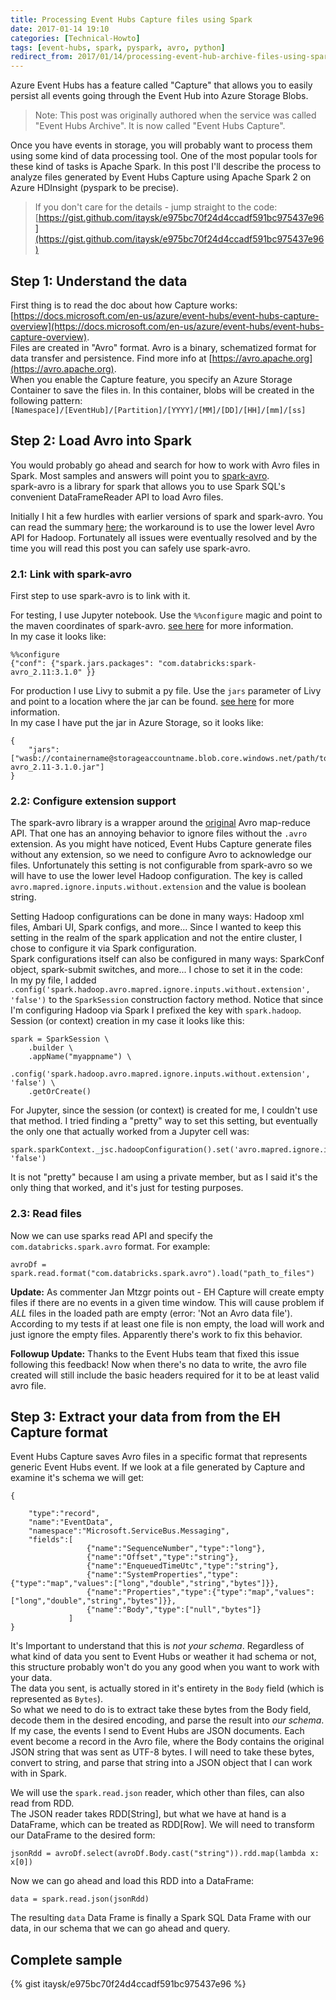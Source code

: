 ```yaml
---
title: Processing Event Hubs Capture files using Spark
date: 2017-01-14 19:10
categories: [Technical-Howto]
tags: [event-hubs, spark, pyspark, avro, python]
redirect_from: 2017/01/14/processing-event-hub-archive-files-using-spark
---
```


Azure Event Hubs has a feature called "Capture" that allows you to easily persist all events going through the Event Hub into Azure Storage Blobs.  

> Note: This post was originally authored when the service was called "Event Hubs Archive". It is now called "Event Hubs Capture".

Once you have events in storage, you will probably want to process them using some kind of data processing tool. One of the most popular tools for these kind of tasks is Apache Spark. In this post I'll describe the process to analyze files generated by Event Hubs Capture using Apache Spark 2 on Azure HDInsight (pyspark to be precise).

> If you don't care for the details - jump straight to the code: [https://gist.github.com/itaysk/e975bc70f24d4ccadf591bc975437e96](https://gist.github.com/itaysk/e975bc70f24d4ccadf591bc975437e96)

## Step 1: Understand the data

First thing is to read the doc about how Capture works: [https://docs.microsoft.com/en-us/azure/event-hubs/event-hubs-capture-overview](https://docs.microsoft.com/en-us/azure/event-hubs/event-hubs-capture-overview).  
Files are created in "Avro" format. Avro is a binary, schematized format for data transfer and persistence. Find more info at [https://avro.apache.org](https://avro.apache.org).  
When you enable the Capture feature, you specify an Azure Storage Container to save the files in. In this container, blobs will be created in the following pattern:
`[Namespace]/[EventHub]/[Partition]/[YYYY]/[MM]/[DD]/[HH]/[mm]/[ss]`

## Step 2: Load Avro into Spark

You would probably go ahead and search for how to work with Avro files in Spark. Most samples and answers will point you to [spark-avro](https://github.com/databricks/spark-avro).  
spark-avro is a library for spark that allows you to use Spark SQL's convenient DataFrameReader API to load Avro files.  

Initially I hit a few hurdles with earlier versions of spark and spark-avro. You can read the summary [here](http://stackoverflow.com/questions/40405473/skipping-fields-in-a-record-using-spark-avro/); the workaround is to use the lower level Avro API for Hadoop. Fortunately all issues were eventually resolved and by the time you will read this post you can safely use spark-avro.  

### 2.1: Link with spark-avro
First step to use spark-avro is to link with it.  

For testing, I use Jupyter notebook. Use the `%%configure` magic and point to the maven coordinates of spark-avro. [see here](https://docs.microsoft.com/en-us/azure/hdinsight/hdinsight-apache-spark-jupyter-notebook-use-external-packages) for more information.  
In my case it looks like:

```
%%configure
{"conf": {"spark.jars.packages": "com.databricks:spark-avro_2.11:3.1.0" }}
```

For production I use Livy to submit a py file. Use the `jars` parameter of Livy and point to a location where the jar can be found. [see here](https://github.com/cloudera/livy#post-batches) for more information.  
In my case I have put the jar in Azure Storage, so it looks like:

```
{ 
    "jars":["wasb://containername@storageaccountname.blob.core.windows.net/path/to/spark-avro_2.11-3.1.0.jar"]
}
```

### 2.2: Configure extension support
The spark-avro library is a wrapper around the [original](http://avro.apache.org/docs/current/mr.html) Avro map-reduce API. That one has an annoying behavior to ignore files without the `.avro` extension. As you might have noticed, Event Hubs Capture generate files without any extension, so we need to configure Avro to acknowledge our files. Unfortunately this setting is not configurable from spark-avro so we will have to use the lower level Hadoop configuration. The key is called `avro.mapred.ignore.inputs.without.extension` and the value is boolean string.

Setting Hadoop configurations can be done in many ways: Hadoop xml files, Ambari UI, Spark configs, and more... Since I wanted to keep this setting in the realm of the spark application and not the entire cluster, I chose to configure it via Spark configuration.  
Spark configurations itself can also be configured in many ways: SparkConf object, spark-submit switches, and more... I chose to set it in the code:    
In my py file, I added `.config('spark.hadoop.avro.mapred.ignore.inputs.without.extension', 'false')` to the `SparkSession` construction factory method. Notice that since I'm configuring Hadoop via Spark I prefixed the key with `spark.hadoop`. Session (or context) creation in my case it looks like this:

```
spark = SparkSession \
    .builder \
    .appName("myappname") \
    .config('spark.hadoop.avro.mapred.ignore.inputs.without.extension', 'false') \
    .getOrCreate()
```

For Jupyter, since the session (or context) is created for me, I couldn't use that method. I tried finding a "pretty" way to set this setting, but eventually the only one that actually worked from a Jupyter cell was:

```
spark.sparkContext._jsc.hadoopConfiguration().set('avro.mapred.ignore.inputs.without.extension', 'false')
```

It is not "pretty" because I am using a private member, but as I said it's the only thing that worked, and it's just for testing purposes.

### 2.3: Read files
Now we can use sparks read API and specify the `com.databricks.spark.avro` format. For example:

```
avroDf = spark.read.format("com.databricks.spark.avro").load("path_to_files")
```

**Update:**
As commenter Jan Mtzgr points out - EH Capture will create empty files if there are no events in a given time window. This will cause problem if _ALL_ files in the loaded path are empty (error: 'Not an Avro data file'). According to my tests if at least one file is non empty, the load will work and just ignore the empty files. Apparently there's work to fix this behavior.

**Followup Update:** Thanks to the Event Hubs team that fixed this issue following this feedback! Now when there's no data to write, the avro file created will still include the basic headers required for it to be at least valid avro file.


## Step 3: Extract your data from from the EH Capture format

Event Hubs Capture saves Avro files in a specific format that represents generic Event Hubs event. If we look at a file generated by Capture and examine it's schema we will get:

```
{

    "type":"record",
    "name":"EventData",
    "namespace":"Microsoft.ServiceBus.Messaging",
    "fields":[
                 {"name":"SequenceNumber","type":"long"},
                 {"name":"Offset","type":"string"},
                 {"name":"EnqueuedTimeUtc","type":"string"},
                 {"name":"SystemProperties","type":{"type":"map","values":["long","double","string","bytes"]}},
                 {"name":"Properties","type":{"type":"map","values":["long","double","string","bytes"]}},
                 {"name":"Body","type":["null","bytes"]}
             ]
}
```

It's Important to understand that this is *not your schema*. Regardless of what kind of data you sent to Event Hubs or weather it had schema or not, this structure probably won't do you any good when you want to work with your data.  
The data you sent, is actually stored in it's entirety in the `Body` field (which is represented as `Bytes`).  
So what we need to do is to extract take these bytes from the Body field, decode them in the desired encoding, and parse the result into *our schema*.  
If my case, the events I send to Event Hubs are JSON documents. Each event become a record in the Avro file, where the Body contains the original JSON string that was sent as UTF-8 bytes. I will need to take these bytes, convert to string, and parse that string into a JSON object that I can work with in Spark.

We will use the  `spark.read.json` reader, which other than files, can also read from RDD.   
The JSON reader takes RDD[String], but what we have at hand is a DataFrame, which can be treated as RDD[Row]. We will need to transform our DataFrame to the desired form:

```
jsonRdd = avroDf.select(avroDf.Body.cast("string")).rdd.map(lambda x: x[0])
```

Now we can go ahead and load this RDD into a DataFrame:

```
data = spark.read.json(jsonRdd)
```

The resulting `data` Data Frame is finally a Spark SQL Data Frame with our data, in our schema that we can go ahead and query.

## Complete sample

{% gist itaysk/e975bc70f24d4ccadf591bc975437e96 %}